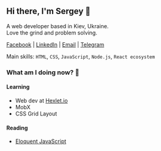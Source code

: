 ## Hi there, I'm Sergey 👾
A web developer based in Kiev, Ukraine.  
Love the grind and problem solving.

[Facebook](https://www.facebook.com/siniiitsa) | 
[LinkedIn](https://www.linkedin.com/in/siniiitsa) | 
[Email](mailto:siniiitsa@gmail.com) | 
[Telegram](https://t.me/siniiitsa)

Main skills: `HTML`, `CSS`, `JavaScript`, `Node.js`, `React ecosystem`

### What am I doing now? 🤔
#### Learning
- Web dev at [Hexlet.io](https://ru.hexlet.io/)
- MobX
- CSS Grid Layout

#### Reading
- [Eloquent JavaScript](https://eloquentjavascript.net/)
